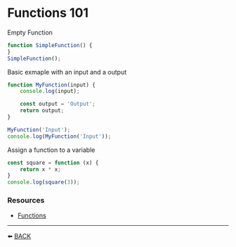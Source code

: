 # Functions 101

Empty Function

```javascript
function SimpleFunction() {
}
SimpleFunction();
```

Basic exmaple with an input and a output
```javascript
function MyFunction(input) {
    console.log(input);

    const output = 'Output';
    return output;
}

MyFunction('Input');
console.log(MyFunction('Input'));
```

Assign a function to a variable
```javascript
const square = function (x) {
    return x * x;
}
console.log(square(3));
```
### Resources
-   [Functions](https://developer.mozilla.org/en-US/docs/Web/JavaScript/Reference/Global_Objects/Function)

---

:arrow_left: [BACK](../README.md)